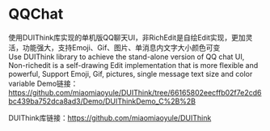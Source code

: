 # QQChat
使用DUIThink库实现的单机版QQ聊天UI，非RichEdit是自绘Edit实现，更加灵活，功能强大，支持Emoji、Gif、图片、单消息内文字大小颜色可变                         
Use DUIThink library to achieve the stand-alone version of QQ chat UI, Non-richedit is a self-drawing Edit implementation that is more flexible and powerful, Support Emoji, Gif, pictures, single message text size and color variable
Demo链接：https://github.com/miaomiaoyule/DUIThink/tree/66165802eecffb02f7e2cd6bc439ba752dca8ad3/Demo/DUIThinkDemo_C%2B%2B

DUIThink库链接：https://github.com/miaomiaoyule/DUIThink
